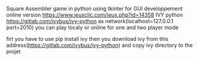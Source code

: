 Square Assembler game in python using tkinter for GUI developpement
online version https://www.jeuxclic.com/jeux.php?id=14358
IVY python https://gitlab.com/ivybus/ivy-python as network(localhost=127.0.0.1 port=2010)
you can play localy or online for one and two player mode

firt you have to use pip install ivy then you download ivy from this address(https://gitlab.com/ivybus/ivy-python) and copy ivy directory to the projet 

 
